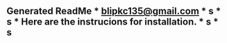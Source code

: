 ## Generated ReadMe * blipkc135@gmail.com * s * s * Here are the instrucions for installation. * s * s
